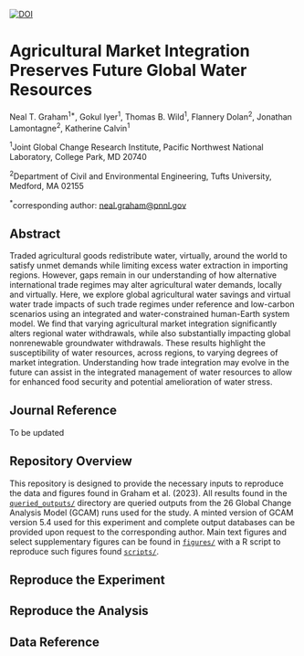 [![DOI](https://zenodo.org/badge/265119113.svg)](https://zenodo.org/badge/latestdoi/265119113)

# Agricultural Market Integration Preserves Future Global Water Resources
Neal T. Graham<sup>1*</sup>, Gokul Iyer<sup>1</sup>, Thomas B. Wild<sup>1</sup>, Flannery Dolan<sup>2</sup>, Jonathan Lamontagne<sup>2</sup>, Katherine Calvin<sup>1</sup>

<sup>1</sup>Joint Global Change Research Institute, Pacific Northwest National Laboratory, College Park, MD 20740

<sup>2</sup>Department of Civil and Environmental Engineering, Tufts University, Medford, MA 02155

<sup>*</sup>corresponding author: neal.graham@pnnl.gov

## Abstract
Traded agricultural goods redistribute water, virtually, around the world to satisfy unmet demands while limiting excess water extraction in importing regions. However, gaps remain in our understanding of how alternative international trade regimes may alter agricultural water demands, locally and virtually. Here, we explore global agricultural water savings and virtual water trade impacts of such trade regimes under reference and low-carbon scenarios using an integrated and water-constrained human-Earth system model. We find that varying agricultural market integration significantly alters regional water withdrawals, while also substantially impacting global nonrenewable groundwater withdrawals. These results highlight the susceptibility of water resources, across regions, to varying degrees of market integration. Understanding how trade integration may evolve in the future can assist in the integrated management of water resources to allow for enhanced food security and potential amelioration of water stress.


## Journal Reference
To be updated

## Repository Overview
This repository is designed to provide the necessary inputs to reproduce the data and figures found in Graham et al. (2023). All results found in the [`queried_outputs/`](/queried_outputs/) directory are queried outputs from the 26 Global Change Analysis Model (GCAM) runs used for the study. A minted version of GCAM version 5.4 used for this experiment and complete output databases can be provided upon request to the corresponding author. Main text figures and select supplementary figures can be found in [`figures/`](/figures/) with a R script to reproduce such figures found [`scripts/`](/scripts/).

## Reproduce the Experiment


## Reproduce the Analysis


## Data Reference

